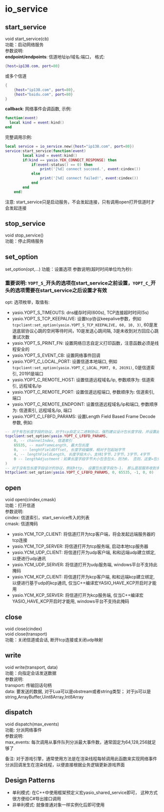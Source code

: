 # io_service

## start_service
void start_service(cb)  
功能：启动网络服务  
参数说明:  
**endpoint/endpoints**: 信道地址ip/域名:端口， 格式:  
```lua
{host=ip138.com, port=80}
```
或多个信道
```lua
{
    {host="ip138.com", port=80},
    {host="baidu.com", port=80}
}
```
**callback**: 网络事件会调函数, 示例:
```lua
function(event)
  local kind = event:kind()
end
```
完整调用示例:
```lua
local service = io_service.new({host="ip138.com", port=80})
service:start_service(function(event)
        local kind = event:kind()
        if(kind == yasio.YEK_CONNECT_RESPONSE) then
            if(event:status() == 0) then
                print('[%d] connect succeed.', event:cindex())
            else
                print('[%d] connect failed!', event:cindex())
            end
        end
    end)
```
注意: start_service只是启动服务，不会发起连接，只有调用open打开信道时才会发起连接

## stop_service
void stop_service()  
功能：停止网络服务

## set_option
set_option(opt,...)
功能：设置选项
参数说明(超时时间单位均为秒):  
### 重要说明: ```YOPT_S_```开头的选项在start_service之前设置，```YOPT_C_```开头的选项需要在start_service之后设置才有效
opt: 选项枚举，取值有:
  + yasio.YOPT_S_TIMEOUTS: dns缓存时间(600s),  TCP连接超时时间(5s)
  + yasio.YOPT_S_TCP_KEEPALIVE: 设置tcp协议keepalive参数，例如```tcpclient:set_option(yasio.YOPT_S_TCP_KEEPALIVE, 60, 10, 3)```, 60是发送底层协议心跳的空闲等待时间，10是发送心跳间隔, 3是未收到对方回应心跳重试次数
  + yasio.YOPT_S_PRINT_FN: 设置网络日志自定义打印函数，注意函数必须是线程安全的
  + yasio.YOPT_S_EVENT_CB: 设置网络事件回调
  + yasio.YOPT_C_LOCAL_PORT: 设置信道本地端口, 例如```tcpclient:set_option(yasio.YOPT_C_LOCAL_PORT, 0, 20191)```, 0是信道索引, 20191是端口
  + yasio.YOPT_C_REMOTE_HOST: 设置信道远程域名/ip, 参数顺序为: 信道索引, 远程域名/ip
  + yasio.YOPT_C_REMOTE_PORT: 设置信道远程端口, 参数顺序为: 信道索引, 端口
  + yasio.YOPT_C_REMOTE_ENDPOINT: 设置信道远程域名/ip和端口, 参数顺序为: 信道索引, 远程域名/ip, 端口
  + yasio.YOPT_C_LFBFD_PARAMS: 设置Length Field Based Frame Decode参数, 例如:
```lua
-- 对于有包长度字段的协议，对于tcp自定义二进制协议，强烈建议设计包长度字段，并设置此选项，业务无须关心粘包问题
tcpclient:set_option(yasio.YOPT_C_LFBFD_PARAMS, 
    0, -- channelIndex, 信道索引
    65535, -- maxFrameLength, 最大包长度
    0,  -- lenghtFieldOffset, 长度字段偏移，相对于包起始字节
    4, -- lengthFieldLength, 长度字段大小，支持1字节，2字节，3字节，4字节
    0 -- lengthAdjustment：如果长度字段字节大小包含包头，则为0， 否则，这里=包头大小
)
-- 对于没有包长度字段设计的协议，例如http， 设置包长度字段为-1， 那么底层服务收到多少字节就会传回给上层多少字节
httpclient:set_option(yasio.YOPT_C_LFBFD_PARAMS, 0, 65535, -1, 0, 0)
```

## open
void open(cindex,cmask)  
功能：打开信道  
参数说明:  
cindex: 信道索引，start_service传入的列表  
cmask: 信道掩码  
  + yasio.YCM_TCP_CLIENT: 将信道打开为tcp客户端，将会发起远端服务器的tcp连接
  + yasio.YCM_TCP_SERVER: 将信道打开为tcp服务端, 启动本地tcp服务器
  + yasio.YCM_UDP_CLIENT: 将信道打开为udp客户端, 和和远端udp建立绑定, 以便进行udp通讯
  + yasio.YCM_UDP_SERVER: 将信道打开为udp服务端, windows平台不支持此掩码
  + yasio.YCM_KCP_CLIENT: 将信道打开为kcp客户端, 和和远端kcp建立绑定, 以便进行基于udp的kcp通讯, 仅当C++编译宏YASIO_HAVE_KCP开启时才能用
  + yasio.YCM_KCP_SERVER: 将信道打开为kcp服务端, 仅当C++编译宏YASIO_HAVE_KCP开启时才能用, windows平台不支持此掩码

## close
void close(cindex)  
void close(transport)  
功能：关闭信道或会话, 断开tcp连接或关闭udp映射
 
## write
void write(transport, data)  
功能：向指定会话发送数据  
参数说明:  
transport: 传输回话句柄  
data: 要发送的数据, 对于Lua可以是obstream或者string类型； 对于js可以是string,ArrayBuffer,Uint8Array,Int8Array

## dispatch
void dispatch(max_events)  
功能: 分派网络事件  
参数说明:  
max_events: 每次调用从事件队列分派最大事件数，通常固定为64,128,256就足够了  
  
备注: 对于游戏引擎，通常使用方法是在渲染线程每帧调用此函数来实现网络事件分派回调发生在渲染线程，以便直接根据业务逻辑更新游戏界面

## Design Patterns
+ 单利模式: 在C++中使用框架预定义宏yasio_shared_service即可， 这种方式很方便给C#导出接口调用
+ 非单利模式: 就像普通对象一样实例化后即可使用
